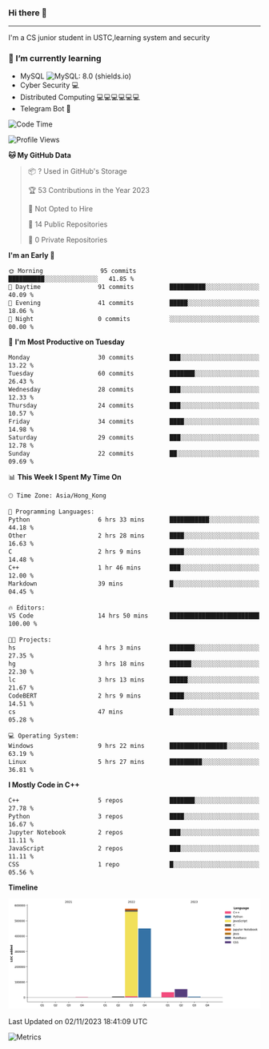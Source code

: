 ### Hi there 👋

<!--
**aozaki-touko/aozaki-touko** is a ✨ _special_ ✨ repository because its `README.md` (this file) appears on your GitHub profile.

Here are some ideas to get you started:

-  ...
- 🌱 I’m currently learning ...
- 👯 I’m looking to collaborate on ...
- 🤔 I’m looking for help with ...
- 💬 Ask me about ...
- 📫 How to reach me: ...
- 😄 Pronouns: ...
- ⚡ Fun fact: ...
-->

---

I'm a CS junior student in USTC,learning system and security



### 🌱 I’m currently learning

- MySQL ![MySQL: 8.0 (shields.io)](https://img.shields.io/badge/MySQL-8.0-blue)
- Cyber Security :computer:
- Distributed Computing :computer::computer::computer::computer::computer::computer:
- Telegram Bot :robot:



<!--START_SECTION:waka-->
![Code Time](http://img.shields.io/badge/Code%20Time-200%20hrs%2030%20mins-blue)

![Profile Views](http://img.shields.io/badge/Profile%20Views-0-blue)

**🐱 My GitHub Data** 

> 📦 ? Used in GitHub's Storage 
 > 
> 🏆 53 Contributions in the Year 2023
 > 
> 🚫 Not Opted to Hire
 > 
> 📜 14 Public Repositories 
 > 
> 🔑 0 Private Repositories 
 > 
**I'm an Early 🐤** 

```text
🌞 Morning                95 commits          ██████████░░░░░░░░░░░░░░░   41.85 % 
🌆 Daytime                91 commits          ██████████░░░░░░░░░░░░░░░   40.09 % 
🌃 Evening                41 commits          █████░░░░░░░░░░░░░░░░░░░░   18.06 % 
🌙 Night                  0 commits           ░░░░░░░░░░░░░░░░░░░░░░░░░   00.00 % 
```
📅 **I'm Most Productive on Tuesday** 

```text
Monday                   30 commits          ███░░░░░░░░░░░░░░░░░░░░░░   13.22 % 
Tuesday                  60 commits          ███████░░░░░░░░░░░░░░░░░░   26.43 % 
Wednesday                28 commits          ███░░░░░░░░░░░░░░░░░░░░░░   12.33 % 
Thursday                 24 commits          ███░░░░░░░░░░░░░░░░░░░░░░   10.57 % 
Friday                   34 commits          ████░░░░░░░░░░░░░░░░░░░░░   14.98 % 
Saturday                 29 commits          ███░░░░░░░░░░░░░░░░░░░░░░   12.78 % 
Sunday                   22 commits          ██░░░░░░░░░░░░░░░░░░░░░░░   09.69 % 
```


📊 **This Week I Spent My Time On** 

```text
🕑︎ Time Zone: Asia/Hong_Kong

💬 Programming Languages: 
Python                   6 hrs 33 mins       ███████████░░░░░░░░░░░░░░   44.18 % 
Other                    2 hrs 28 mins       ████░░░░░░░░░░░░░░░░░░░░░   16.63 % 
C                        2 hrs 9 mins        ████░░░░░░░░░░░░░░░░░░░░░   14.48 % 
C++                      1 hr 46 mins        ███░░░░░░░░░░░░░░░░░░░░░░   12.00 % 
Markdown                 39 mins             █░░░░░░░░░░░░░░░░░░░░░░░░   04.45 % 

🔥 Editors: 
VS Code                  14 hrs 50 mins      █████████████████████████   100.00 % 

🐱‍💻 Projects: 
hs                       4 hrs 3 mins        ███████░░░░░░░░░░░░░░░░░░   27.35 % 
hg                       3 hrs 18 mins       ██████░░░░░░░░░░░░░░░░░░░   22.30 % 
lc                       3 hrs 13 mins       █████░░░░░░░░░░░░░░░░░░░░   21.67 % 
CodeBERT                 2 hrs 9 mins        ████░░░░░░░░░░░░░░░░░░░░░   14.51 % 
cs                       47 mins             █░░░░░░░░░░░░░░░░░░░░░░░░   05.28 % 

💻 Operating System: 
Windows                  9 hrs 22 mins       ████████████████░░░░░░░░░   63.19 % 
Linux                    5 hrs 27 mins       █████████░░░░░░░░░░░░░░░░   36.81 % 
```

**I Mostly Code in C++** 

```text
C++                      5 repos             ███████░░░░░░░░░░░░░░░░░░   27.78 % 
Python                   3 repos             ████░░░░░░░░░░░░░░░░░░░░░   16.67 % 
Jupyter Notebook         2 repos             ███░░░░░░░░░░░░░░░░░░░░░░   11.11 % 
JavaScript               2 repos             ███░░░░░░░░░░░░░░░░░░░░░░   11.11 % 
CSS                      1 repo              █░░░░░░░░░░░░░░░░░░░░░░░░   05.56 % 
```



**Timeline**

![Lines of Code chart](https://raw.githubusercontent.com/aozaki-touko/aozaki-touko/main/assets/bar_graph.png)


 Last Updated on 02/11/2023 18:41:09 UTC
<!--END_SECTION:waka-->
![Metrics](https://metrics.lecoq.io/aozaki-touko?template=classic&base.header=0&habits=1&languages=1&fortune=1&base=header%2C%20activity%2C%20community%2C%20repositories%2C%20metadata&base.indepth=false&base.hireable=false&base.skip=false&languages=false&languages.limit=8&languages.threshold=0%25&languages.other=false&languages.colors=github&languages.sections=most-used&languages.indepth=false&languages.analysis.timeout=15&languages.analysis.timeout.repositories=7.5&languages.categories=markup%2C%20programming&languages.recent.categories=markup%2C%20programming&languages.recent.load=300&languages.recent.days=14&habits=false&habits.from=200&habits.days=14&habits.facts=true&habits.charts=false&habits.charts.type=classic&habits.trim=false&habits.languages.limit=8&habits.languages.threshold=0%25&fortune=false&config.timezone=Asia%2FHong_Kong)
